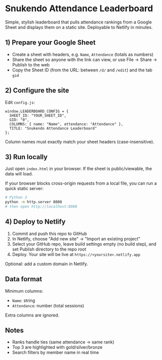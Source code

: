 # Snukendo Attendance Leaderboard

Simple, stylish leaderboard that pulls attendance rankings from a Google Sheet and displays them on a static site. Deployable to Netlify in minutes.

## 1) Prepare your Google Sheet
- Create a sheet with headers, e.g. `Name`, `Attendance` (totals as numbers)
- Share the sheet so anyone with the link can view, or use File → Share → Publish to the web
- Copy the Sheet ID (from the URL: between `/d/` and `/edit`) and the tab `gid`

## 2) Configure the site
Edit `config.js`:

```
window.LEADERBOARD_CONFIG = {
  SHEET_ID: "YOUR_SHEET_ID",
  GID: "0",
  COLUMNS: { name: "Name", attendance: "Attendance" },
  TITLE: "Snukendo Attendance Leaderboard"
};
```

Column names must exactly match your sheet headers (case-insensitive).

## 3) Run locally
Just open `index.html` in your browser. If the sheet is public/viewable, the data will load.

If your browser blocks cross-origin requests from a local file, you can run a quick static server:

```bash
# Python 3
python -m http.server 8080
# then open http://localhost:8080
```

## 4) Deploy to Netlify
1. Commit and push this repo to GitHub
2. In Netlify, choose "Add new site" → "Import an existing project"
3. Select your GitHub repo, leave build settings empty (no build step), and set Publish directory to the repo root
4. Deploy. Your site will be live at `https://<yoursite>.netlify.app`

Optional: add a custom domain in Netlify.

## Data format
Minimum columns:
- `Name`: string
- `Attendance`: number (total sessions)

Extra columns are ignored.

## Notes
- Ranks handle ties (same attendance → same rank)
- Top 3 are highlighted with gold/silver/bronze
- Search filters by member name in real time
